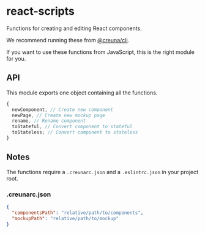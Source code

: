 # react-scripts

Functions for creating and editing React components.

We recommend running these from [@creuna/cli](https://github.com/Creuna-Oslo/cli).

If you want to use these functions from JavaScript, this is the right module for you.

## API

This module exports one object containing all the functions.

```javascript
{
  newComponent, // Create new component
  newPage, // Create new mockup page
  rename, // Rename component
  toStateful, // Convert component to stateful
  toStateless; // Convert component to stateless
}
```

## Notes

The functions require a `.creunarc.json` and a `.eslintrc.json` in your project root.

### .creunarc.json

```json
{
  "componentsPath": "relative/path/to/components",
  "mockupPath": "relative/path/to/mockup"
}
```
